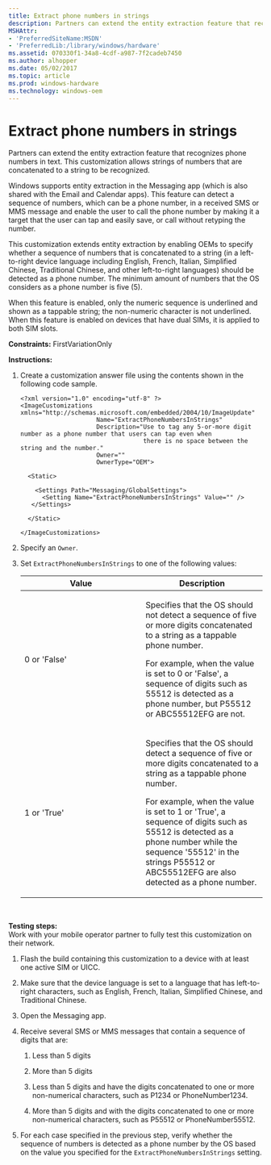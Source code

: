 ```yaml
---
title: Extract phone numbers in strings
description: Partners can extend the entity extraction feature that recognizes phone numbers in text. This customization allows strings of numbers that are concatenated to a string to be recognized.
MSHAttr:
- 'PreferredSiteName:MSDN'
- 'PreferredLib:/library/windows/hardware'
ms.assetid: 070330f1-34a8-4cdf-a987-7f2cadeb7450
ms.author: alhopper
ms.date: 05/02/2017
ms.topic: article
ms.prod: windows-hardware
ms.technology: windows-oem
---
```


# Extract phone numbers in strings


Partners can extend the entity extraction feature that recognizes phone numbers in text. This customization allows strings of numbers that are concatenated to a string to be recognized.

Windows supports entity extraction in the Messaging app (which is also shared with the Email and Calendar apps). This feature can detect a sequence of numbers, which can be a phone number, in a received SMS or MMS message and enable the user to call the phone number by making it a target that the user can tap and easily save, or call without retyping the number.

This customization extends entity extraction by enabling OEMs to specify whether a sequence of numbers that is concatenated to a string (in a left-to-right device language including English, French, Italian, Simplified Chinese, Traditional Chinese, and other left-to-right languages) should be detected as a phone number. The minimum amount of numbers that the OS considers as a phone number is five (5).

When this feature is enabled, only the numeric sequence is underlined and shown as a tappable string; the non-numeric character is not underlined. When this feature is enabled on devices that have dual SIMs, it is applied to both SIM slots.

<a href="" id="constraints---firstvariationonly"></a>**Constraints:** FirstVariationOnly  

<a href="" id="instructions-"></a>**Instructions:**  
1.  Create a customization answer file using the contents shown in the following code sample.

    ```
    <?xml version="1.0" encoding="utf-8" ?>  
    <ImageCustomizations xmlns="http://schemas.microsoft.com/embedded/2004/10/ImageUpdate"  
                         Name="ExtractPhoneNumbersInStrings"  
                         Description="Use to tag any 5-or-more digit number as a phone number that users can tap even when 
                                      there is no space between the string and the number."  
                         Owner=""  
                         OwnerType="OEM"> 
      
      <Static>  

        <Settings Path="Messaging/GlobalSettings">  
          <Setting Name="ExtractPhoneNumbersInStrings" Value="" /> 
       </Settings>  

      </Static>

    </ImageCustomizations>
    ```

2.  Specify an `Owner`.

3.  Set `ExtractPhoneNumbersInStrings` to one of the following values:

    <table>
    <colgroup>
    <col width="50%" />
    <col width="50%" />
    </colgroup>
    <thead>
    <tr class="header">
    <th>Value</th>
    <th>Description</th>
    </tr>
    </thead>
    <tbody>
    <tr class="odd">
    <td><p>0 or 'False'</p></td>
    <td><p>Specifies that the OS should not detect a sequence of five or more digits concatenated to a string as a tappable phone number.</p>
    <p>For example, when the value is set to 0 or 'False', a sequence of digits such as 55512 is detected as a phone number, but P55512 or ABC55512EFG are not.</p></td>
    </tr>
    <tr class="even">
    <td><p>1 or 'True'</p></td>
    <td><p>Specifies that the OS should detect a sequence of five or more digits concatenated to a string as a tappable phone number.</p>
    <p>For example, when the value is set to 1 or 'True', a sequence of digits such as 55512 is detected as a phone number while the sequence '55512' in the strings P55512 or ABC55512EFG are also detected as a phone number.</p></td>
    </tr>
    </tbody>
    </table>

     

<a href="" id="testing-steps-"></a>**Testing steps:**  
Work with your mobile operator partner to fully test this customization on their network.

1.  Flash the build containing this customization to a device with at least one active SIM or UICC.

2.  Make sure that the device language is set to a language that has left-to-right characters, such as English, French, Italian, Simplified Chinese, and Traditional Chinese.

3.  Open the Messaging app.

4.  Receive several SMS or MMS messages that contain a sequence of digits that are:

    1.  Less than 5 digits

    2.  More than 5 digits

    3.  Less than 5 digits and have the digits concatenated to one or more non-numerical characters, such as P1234 or PhoneNumber1234.

    4.  More than 5 digits and with the digits concatenated to one or more non-numerical characters, such as P55512 or PhoneNumber55512.

5.  For each case specified in the previous step, verify whether the sequence of numbers is detected as a phone number by the OS based on the value you specified for the `ExtractPhoneNumbersInStrings` setting.

 

 






